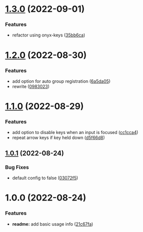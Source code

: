 # [1.3.0](https://github.com/garredow/onyx-navigation/compare/v1.2.0...v1.3.0) (2022-09-01)


### Features

* refactor using onyx-keys ([35bb6ca](https://github.com/garredow/onyx-navigation/commit/35bb6caa00c6f7a68714fc179832bfca6d09c0ca))

# [1.2.0](https://github.com/garredow/onyx-navigation/compare/v1.1.0...v1.2.0) (2022-08-30)


### Features

* add option for auto group registration ([6a5da05](https://github.com/garredow/onyx-navigation/commit/6a5da05824f3d2d86e008c6eb104770f563bc62a))
* rewrite ([0983023](https://github.com/garredow/onyx-navigation/commit/09830236c06bb732927f9f8948e3564d5f614e0e))

# [1.1.0](https://github.com/garredow/onyx-navigation/compare/v1.0.1...v1.1.0) (2022-08-29)


### Features

* add option to disable keys when an input is focused ([cc1cca4](https://github.com/garredow/onyx-navigation/commit/cc1cca41fdb1b55196e98ed2078bac17de1b3fc7))
* repeat arrow keys if key held down ([d5f66d8](https://github.com/garredow/onyx-navigation/commit/d5f66d8d9cf729da2265c22699fb6cf169c8fcc6))

## [1.0.1](https://github.com/garredow/onyx-navigation/compare/v1.0.0...v1.0.1) (2022-08-24)


### Bug Fixes

* default config to false ([03072f5](https://github.com/garredow/onyx-navigation/commit/03072f5a2ae69235873f85deff93c124ca61b5c3))

# 1.0.0 (2022-08-24)


### Features

* **readme:** add basic usage info ([21c67fa](https://github.com/garredow/onyx-navigation/commit/21c67fa2df2975e3652478c842ac7036f4678b97))
